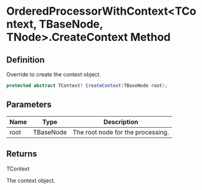 # OrderedProcessorWithContext&lt;TContext, TBaseNode, TNode&gt;.CreateContext Method
## Definition

Override to create the context object.

```c#
protected abstract TContext? CreateContext(TBaseNode root);
```

## Parameters

| Name | Type | Description |
| ---- | ---- | ----------- |
| root | TBaseNode | The root node for the processing. |

## Returns

TContext

The context object.
